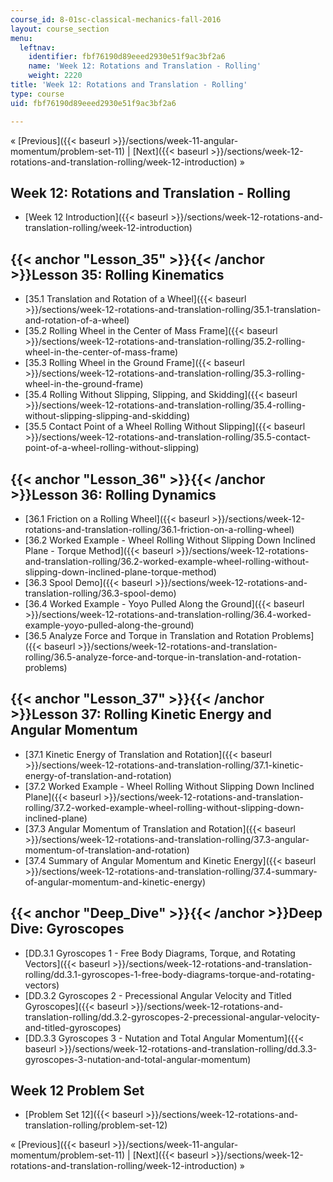```yaml
---
course_id: 8-01sc-classical-mechanics-fall-2016
layout: course_section
menu:
  leftnav:
    identifier: fbf76190d89eeed2930e51f9ac3bf2a6
    name: 'Week 12: Rotations and Translation - Rolling'
    weight: 2220
title: 'Week 12: Rotations and Translation - Rolling'
type: course
uid: fbf76190d89eeed2930e51f9ac3bf2a6

---
```


« [Previous]({{< baseurl >}}/sections/week-11-angular-momentum/problem-set-11) | [Next]({{< baseurl >}}/sections/week-12-rotations-and-translation-rolling/week-12-introduction) »

Week 12: Rotations and Translation - Rolling
--------------------------------------------

*   [Week 12 Introduction]({{< baseurl >}}/sections/week-12-rotations-and-translation-rolling/week-12-introduction)

{{< anchor "Lesson_35" >}}{{< /anchor >}}Lesson 35: Rolling Kinematics
----------------------------------------------------------------------

*   [35.1 Translation and Rotation of a Wheel]({{< baseurl >}}/sections/week-12-rotations-and-translation-rolling/35.1-translation-and-rotation-of-a-wheel)
*   [35.2 Rolling Wheel in the Center of Mass Frame]({{< baseurl >}}/sections/week-12-rotations-and-translation-rolling/35.2-rolling-wheel-in-the-center-of-mass-frame)
*   [35.3 Rolling Wheel in the Ground Frame]({{< baseurl >}}/sections/week-12-rotations-and-translation-rolling/35.3-rolling-wheel-in-the-ground-frame)
*   [35.4 Rolling Without Slipping, Slipping, and Skidding]({{< baseurl >}}/sections/week-12-rotations-and-translation-rolling/35.4-rolling-without-slipping-slipping-and-skidding)
*   [35.5 Contact Point of a Wheel Rolling Without Slipping]({{< baseurl >}}/sections/week-12-rotations-and-translation-rolling/35.5-contact-point-of-a-wheel-rolling-without-slipping)

{{< anchor "Lesson_36" >}}{{< /anchor >}}Lesson 36: Rolling Dynamics
--------------------------------------------------------------------

*   [36.1 Friction on a Rolling Wheel]({{< baseurl >}}/sections/week-12-rotations-and-translation-rolling/36.1-friction-on-a-rolling-wheel)
*   [36.2 Worked Example - Wheel Rolling Without Slipping Down Inclined Plane - Torque Method]({{< baseurl >}}/sections/week-12-rotations-and-translation-rolling/36.2-worked-example-wheel-rolling-without-slipping-down-inclined-plane-torque-method)
*   [36.3 Spool Demo]({{< baseurl >}}/sections/week-12-rotations-and-translation-rolling/36.3-spool-demo)
*   [36.4 Worked Example - Yoyo Pulled Along the Ground]({{< baseurl >}}/sections/week-12-rotations-and-translation-rolling/36.4-worked-example-yoyo-pulled-along-the-ground)
*   [36.5 Analyze Force and Torque in Translation and Rotation Problems]({{< baseurl >}}/sections/week-12-rotations-and-translation-rolling/36.5-analyze-force-and-torque-in-translation-and-rotation-problems)

{{< anchor "Lesson_37" >}}{{< /anchor >}}Lesson 37: Rolling Kinetic Energy and Angular Momentum
-----------------------------------------------------------------------------------------------

*   [37.1 Kinetic Energy of Translation and Rotation]({{< baseurl >}}/sections/week-12-rotations-and-translation-rolling/37.1-kinetic-energy-of-translation-and-rotation)
*   [37.2 Worked Example - Wheel Rolling Without Slipping Down Inclined Plane]({{< baseurl >}}/sections/week-12-rotations-and-translation-rolling/37.2-worked-example-wheel-rolling-without-slipping-down-inclined-plane)
*   [37.3 Angular Momentum of Translation and Rotation]({{< baseurl >}}/sections/week-12-rotations-and-translation-rolling/37.3-angular-momentum-of-translation-and-rotation)
*   [37.4 Summary of Angular Momentum and Kinetic Energy]({{< baseurl >}}/sections/week-12-rotations-and-translation-rolling/37.4-summary-of-angular-momentum-and-kinetic-energy)

{{< anchor "Deep_Dive" >}}{{< /anchor >}}Deep Dive: Gyroscopes
--------------------------------------------------------------

*   [DD.3.1 Gyroscopes 1 - Free Body Diagrams, Torque, and Rotating Vectors]({{< baseurl >}}/sections/week-12-rotations-and-translation-rolling/dd.3.1-gyroscopes-1-free-body-diagrams-torque-and-rotating-vectors)
*   [DD.3.2 Gyroscopes 2 - Precessional Angular Velocity and Titled Gyroscopes]({{< baseurl >}}/sections/week-12-rotations-and-translation-rolling/dd.3.2-gyroscopes-2-precessional-angular-velocity-and-titled-gyroscopes)
*   [DD.3.3 Gyroscopes 3 - Nutation and Total Angular Momentum]({{< baseurl >}}/sections/week-12-rotations-and-translation-rolling/dd.3.3-gyroscopes-3-nutation-and-total-angular-momentum)

Week 12 Problem Set
-------------------

*   [Problem Set 12]({{< baseurl >}}/sections/week-12-rotations-and-translation-rolling/problem-set-12)

« [Previous]({{< baseurl >}}/sections/week-11-angular-momentum/problem-set-11) | [Next]({{< baseurl >}}/sections/week-12-rotations-and-translation-rolling/week-12-introduction) »